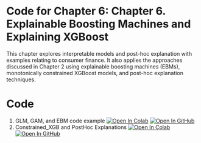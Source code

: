 
# Code for Chapter 6: Chapter 6. Explainable Boosting Machines and Explaining XGBoost

This chapter explores interpretable models and post-hoc explanation with examples relating to consumer finance. It also applies the approaches discussed in Chapter 2 using explainable boosting machines (EBMs), monotonically constrained XGBoost models, and post-hoc explanation techniques.

# Code
1. GLM, GAM, and EBM code example [![Open In Colab](https://colab.research.google.com/assets/colab-badge.svg)](https://colab.research.google.com/drive/1jr4cOKC8MBZ5NB6P90JTLUhkaSn1V-8h?usp=sharing)     [![Open In GitHub](https://img.shields.io/badge/Github-code-green)](https://github.com/ml-for-high-risk-apps-book/Machine-Learning-for-High-Risk-Applications-Book/blob/main/code/Chapter-6/GLM%2CGAM%20and%20EBM_code_example.ipynb)
2. Constrained_XGB and PostHoc Explanations [![Open In Colab]([https://colab.research.google.com/assets/colab-badge.svg)](https://colab.research.google.com/drive/1xTmfqnL3SnmLfZ8B9UNC0-UxiJIMdNPv?usp=sharing](https://colab.research.google.com/drive/1xTmfqnL3SnmLfZ8B9UNC0-UxiJIMdNPv?usp=sharing))     [![Open In GitHub](https://img.shields.io/badge/Github-code-green)](https://github.com/ml-for-high-risk-apps-book/Machine-Learning-for-High-Risk-Applications-Book/blob/main/code/Chapter-6/Constrained_XGB_and_Post_Hoc_Explanations.ipynb)
